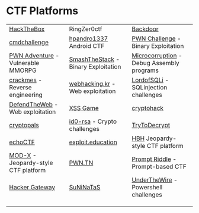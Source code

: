 # CTF Platforms

|                                                                           |                                                                      |                                                                                |
| ------------------------------------------------------------------------- | -------------------------------------------------------------------- | ------------------------------------------------------------------------------ |
| [HackTheBox](https://www.ctf.hackthebox.com/)                             | RingZer0ctf                                                          | [Backdoor](https://backdoor.sdslabs.co/)                                       |
| [cmdchallenge](https://cmdchallenge.com/)                                 | [hpandro1337](http://ctf.hpandro.raviramesh.info/) Android CTF       | [PWN Challenge](http://pwn.eonew.cn/) - Binary Exploitation                    |
| [PWN Adventure](http://pwnadventure.com/) - Vulnerable MMORPG             | [SmashTheStack](http://www.smashthestack.org/) - Binary Exploitation | [Microcorruption](https://microcorruption.com/login) - Debug Assembly programs |
| [crackmes](https://crackmes.one/) - Reverse engineering                   | [webhacking.kr](https://webhacking.kr/) - Web exploitation           | [LordofSQLi](https://los.rubiya.kr/) - SQLinjection challenges                 |
| [DefendTheWeb](https://defendtheweb.net/) - Web exploitation              | [XSS Game](http://www.xssgame.com/)                                  | [cryptohack](https://cryptohack.org/)                                          |
| [cryptopals](https://cryptopals.com/)                                     | [id0-rsa](https://id0-rsa.pub/) - Crypto challenges                  | [TryToDecrypt](https://www.trytodecrypt.com/index.php)                         |
| [echoCTF](https://echoctf.red/)                                           | [exploit.education](https://exploit.education/)                      | [HBH](https://hbh.sh/home) Jeopardy-style CTF platform                         |
| [MOD-X](http://www.mod-x.co.uk/main.php%22) - Jeopardy-style CTF platform | [PWN.TN](https://pwn.tn/)                                            | [Prompt Riddle](https://promptriddle.com/) - Prompt-based CTF                  |
| [Hacker Gateway](https://www.hackergateway.com/)                          | [SuNiNaTaS](http://suninatas.com/)                                   | [UnderTheWire](https://underthewire.tech/) - Powershell challenges             |
|                                                                           |                                                                      |                                                                                |
|                                                                           |                                                                      |                                                                                |
|                                                                           |                                                                      |                                                                                |
